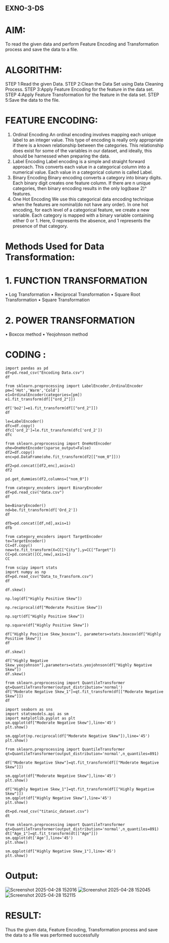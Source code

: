 ## EXNO-3-DS

# AIM:
To read the given data and perform Feature Encoding and Transformation process and save the data to a file.

# ALGORITHM:
STEP 1:Read the given Data.
STEP 2:Clean the Data Set using Data Cleaning Process.
STEP 3:Apply Feature Encoding for the feature in the data set.
STEP 4:Apply Feature Transformation for the feature in the data set.
STEP 5:Save the data to the file.

# FEATURE ENCODING:
1. Ordinal Encoding
An ordinal encoding involves mapping each unique label to an integer value. This type of encoding is really only appropriate if there is a known relationship between the categories. This relationship does exist for some of the variables in our dataset, and ideally, this should be harnessed when preparing the data.
2. Label Encoding
Label encoding is a simple and straight forward approach. This converts each value in a categorical column into a numerical value. Each value in a categorical column is called Label.
3. Binary Encoding
Binary encoding converts a category into binary digits. Each binary digit creates one feature column. If there are n unique categories, then binary encoding results in the only log(base 2)ⁿ features.
4. One Hot Encoding
We use this categorical data encoding technique when the features are nominal(do not have any order). In one hot encoding, for each level of a categorical feature, we create a new variable. Each category is mapped with a binary variable containing either 0 or 1. Here, 0 represents the absence, and 1 represents the presence of that category.

# Methods Used for Data Transformation:
  # 1. FUNCTION TRANSFORMATION
• Log Transformation
• Reciprocal Transformation
• Square Root Transformation
• Square Transformation
  # 2. POWER TRANSFORMATION
• Boxcox method
• Yeojohnson method

# CODING :
```
import pandas as pd
df=pd.read_csv("Encoding Data.csv")
df

from sklearn.preprocessing import LabelEncoder,OrdinalEncoder
pm=['Hot','Warm','Cold']
e1=OrdinalEncoder(categories=[pm])
e1.fit_transform(df[["ord_2"]])

df['bo2']=e1.fit_transform(df[["ord_2"]])
df

le=LabelEncoder()
dfc=df.copy()
dfc['ord_2']=le.fit_transform(dfc['ord_2'])
dfc

from sklearn.preprocessing import OneHotEncoder
ohe=OneHotEncoder(sparse_output=False)
df2=df.copy()
enc=pd.DataFrame(ohe.fit_transform(df2[["nom_0"]]))

df2=pd.concat([df2,enc],axis=1)
df2

pd.get_dummies(df2,columns=["nom_0"])

from category_encoders import BinaryEncoder
df=pd.read_csv("data.csv")
df

be=BinaryEncoder()
nd=be.fit_transform(df['Ord_2'])
df

dfb=pd.concat([df,nd],axis=1)
dfb

from category_encoders import TargetEncoder
te=TargetEncoder()
CC=df.copy()
new=te.fit_transform(X=CC["City"],y=CC["Target"])
CC=pd.concat([CC,new],axis=1)
CC

from scipy import stats
import numpy as np
df=pd.read_csv("Data_to_Transform.csv")
df

df.skew()

np.log(df["Highly Positive Skew"])

np.reciprocal(df["Moderate Positive Skew"])

np.sqrt(df["Highly Positive Skew"])

np.square(df["Highly Positive Skew"])

df["Highly Positive Skew_boxcox"], parameters=stats.boxcox(df["Highly Positive Skew"])
df

df.skew()

df["Highly Negative Skew_yeojohnson"],parameters=stats.yeojohnson(df["Highly Negative Skew"])
df.skew()

from sklearn.preprocessing import QuantileTransformer
qt=QuantileTransformer(output_distribution='normal')
df["Moderate Negative Skew_1"]=qt.fit_transform(df[["Moderate Negative Skew"]])
df

import seaborn as sns
import statsmodels.api as sm
import matplotlib.pyplot as plt
sm.qqplot(df["Moderate Negative Skew"],line='45')
plt.show()

sm.qqplot(np.reciprocal(df["Moderate Negative Skew"]),line='45')
plt.show()

from sklearn.preprocessing import QuantileTransformer
qt=QuantileTransformer(output_distribution='normal',n_quantiles=891)

df["Moderate Negative Skew"]=qt.fit_transform(df[["Moderate Negative Skew"]])

sm.qqplot(df["Moderate Negative Skew"],line='45')
plt.show()

df["Highly Negative Skew_1"]=qt.fit_transform(df[["Highly Negative Skew"]])
sm.qqplot(df["Highly Negative Skew"],line='45')
plt.show()

dt=pd.read_csv("titanic_dataset.csv")
dt

from sklearn.preprocessing import QuantileTransformer
qt=QuantileTransformer(output_distribution='normal',n_quantiles=891)
dt["Age_1"]=qt.fit_transform(dt[["Age"]])
sm.qqplot(dt['Age'],line='45') 
plt.show()

sm.qqplot(df["Highly Negative Skew_1"],line='45')
plt.show()
```
# Output:
![Screenshot 2025-04-28 152016](https://github.com/user-attachments/assets/e27abe31-47bc-4b8f-949e-6a249859230c)
![Screenshot 2025-04-28 152045](https://github.com/user-attachments/assets/0e0f7df3-1444-41c4-b206-f67176ebef8f)
![Screenshot 2025-04-28 152115](https://github.com/user-attachments/assets/26f61696-b57b-41fa-8826-d6a482db3dfe)
     
# RESULT:
Thus the given data, Feature Encoding, Transformation process and save the data to a file was performed successfully
